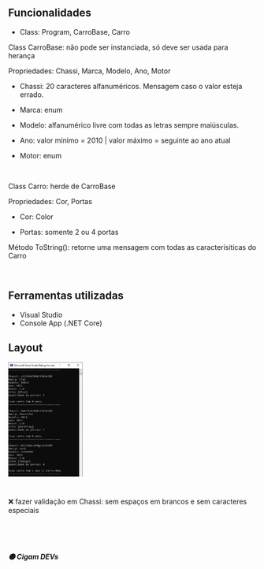 
## Funcionalidades
- Class: Program, CarroBase, Carro

Class CarroBase: não pode ser instanciada, só deve ser usada para herança

Propriedades: Chassi, Marca, Modelo, Ano, Motor

- Chassi: 20 caracteres alfanuméricos. Mensagem caso o valor esteja errado.

- Marca: enum

- Modelo: alfanumérico livre com todas as letras sempre maiúsculas.

- Ano: valor mínimo = 2010 | valor máximo = seguinte ao ano atual 

- Motor: enum

<br>

Class Carro: herde de CarroBase

Propriedades: Cor, Portas

- Cor: Color

- Portas: somente 2 ou 4 portas

Método ToString(): retorne uma mensagem com todas as caracterísiticas do Carro

<br>

## Ferramentas utilizadas
- Visual Studio
- Console App (.NET Core)

## Layout
<p width="100%">
<img width="30%" src="https://github.com/ifYanneelse/DesafioCSharp/blob/dde920cc3ffe7788af40c397723abb0cbe2db515/img/imprimir.png"> 
</p>

#
:x: fazer validação em Chassi: sem espaços em brancos e sem caracteres especiais
#
<br>

##### :orange_circle: Cigam DEVs
